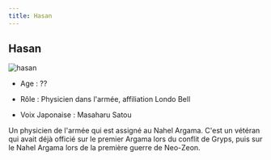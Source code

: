 ```yaml
---
title: Hasan
---
```


Hasan
-----


![hasan](/images/stories/saga/unicorn/persos/fed/hasan.jpg)
- Age : ??
  
- Rôle : Physicien dans l'armée, affiliation Londo Bell
  
- Voix Japonaise : Masaharu Satou



Un physicien de l'armée qui est assigné au Nahel Argama. C'est un vétéran qui avait déjà officié sur le premier Argama lors du conflit de Gryps, puis sur le Nahel Argama lors de la première guerre de Neo-Zeon.

